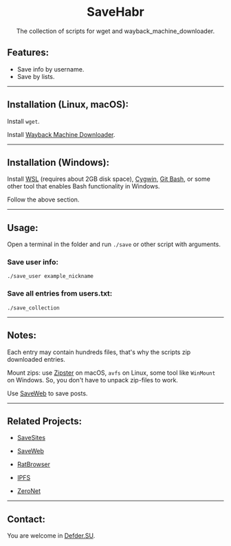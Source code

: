 <h1 align="center">SaveHabr</h1>

<p align="center">The collection of scripts for wget and wayback_machine_downloader.</p>

## Features:

- Save info by username.
- Save by lists.

---

## Installation (Linux, macOS):

Install `wget`.

Install [Wayback Machine Downloader](https://github.com/hartator/wayback-machine-downloader).

---

## Installation (Windows):

Install [WSL](https://docs.microsoft.com/en-us/windows/wsl/install-win10) (requires about 2GB disk space), [Cygwin](https://www.cygwin.com/), [Git Bash](http://git-scm.com), or some other tool that enables Bash functionality in Windows.

Follow the above section.

---

## Usage:

Open a terminal in the folder and run `./save` or other script with arguments.

### Save user info:
`./save_user example_nickname`

### Save all entries from users.txt:
`./save_collection`

---

## Notes:

Each entry may contain hundreds files, that's why the scripts zip downloaded entries.

Mount zips: use [Zipster](https://ipfs.io/ipfs/QmUBbaw45ebpNB8oTPd5jR8n6v8oGJ9UMKMmnWYmX4Sk8Z) on macOS, `avfs` on Linux, some tool like `WinMount` on Windows. So, you don't have to unpack zip-files to work.

Use [SaveWeb](https://github.com/defder-su/SaveWeb) to save posts.

---

## Related Projects:

- [SaveSites](https://github.com/defder-su/SaveSites)

- [SaveWeb](https://github.com/defder-su/SaveWeb)

- [RatBrowser](https://ratbrowser.com)

- [IPFS](https://ipfs.io)

- [ZeroNet](https://zeronet.io)

---

## Contact:

You are welcome in [Defder.SU](https://defder.su).
